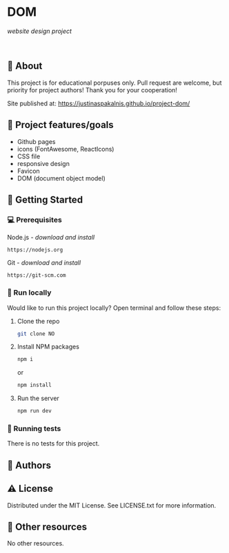 # DOM

_website design project_

<br>

## 🌟 About

This project is for educational porpuses only. Pull request are welcome, but priority for project authors! Thank you for your cooperation!

Site published at: https://justinaspakalnis.github.io/project-dom/

## 🎯 Project features/goals

- Github pages
- icons (FontAwesome, ReactIcons)
- CSS file
- responsive design
- Favicon
- DOM (document object model)

## 🧰 Getting Started

### 💻 Prerequisites

Node.js - _download and install_

```
https://nodejs.org
```

Git - _download and install_

```
https://git-scm.com
```

### 🏃 Run locally

Would like to run this project locally? Open terminal and follow these steps:

1. Clone the repo
   ```sh
   git clone NO
   ```
2. Install NPM packages
   ```sh
   npm i
   ```
   or
   ```sh
   npm install
   ```
3. Run the server
   ```sh
   npm run dev
   ```

### 🧪 Running tests

There is no tests for this project.

## 🎅 Authors

## ⚠️ License

Distributed under the MIT License. See LICENSE.txt for more information.

## 🔗 Other resources

No other resources.
